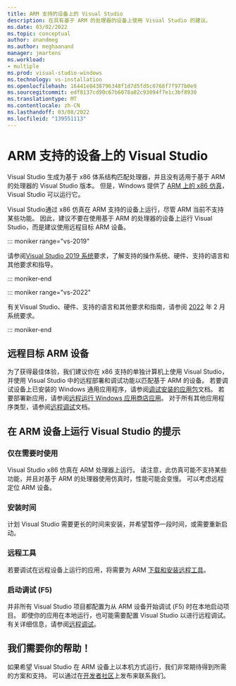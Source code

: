 ```yaml
---
title: ARM 支持的设备上的 Visual Studio
description: 在具有基于 ARM 的处理器的设备上使用 Visual Studio 的建议。
ms.date: 03/02/2022
ms.topic: conceptual
author: anandmeg
ms.author: meghaanand
manager: jmartens
ms.workload:
- multiple
ms.prod: visual-studio-windows
ms.technology: vs-installation
ms.openlocfilehash: 16441e8438796348f1d7d5fd5c0768f7f977b0e9
ms.sourcegitcommit: edf8137cd90c67b6078a02c93094f7e1c3bf8930
ms.translationtype: MT
ms.contentlocale: zh-CN
ms.lasthandoff: 03/08/2022
ms.locfileid: "139551113"
---
```

# <a name="visual-studio-on-arm-powered-devices"></a>ARM 支持的设备上的 Visual Studio

Visual Studio 生成为基于 x86 体系结构匹配处理器，并且没有适用于基于 ARM 的处理器的 Visual Studio 版本。 但是，Windows 提供了 [ARM 上的 x86 仿真](https://www.docs.microsoft.com/windows/uwp/porting/apps-on-arm-x86-emulation)，Visual Studio 可以运行它。 

Visual Studio通过 x86 仿真在 ARM 支持的设备上运行，尽管 ARM 当前不支持某些功能。 因此，建议不要在使用基于 ARM 的处理器的设备上运行 Visual Studio，而是建议使用远程目标 ARM 设备。

::: moniker range="vs-2019"

请参阅[Visual Studio 2019 系统](/visualstudio/releases/2019/system-requirements)要求，了解支持的操作系统、硬件、支持的语言和其他要求和指导。

::: moniker-end

::: moniker range="vs-2022"

有关Visual Studio、硬件、支持的语言和其他要求和指南，请参阅 [2022](/visualstudio/releases/2022/system-requirements) 年 2 月系统要求。

::: moniker-end

## <a name="remote-targeting-arm-devices"></a>远程目标 ARM 设备
为了获得最佳体验，我们建议你在 x86 支持的单独计算机上使用 Visual Studio，并使用 Visual Studio 中的远程部署和调试功能以匹配基于 ARM 的设备。 若要调试设备上已安装的 Windows 通用应用程序，请参阅[调试安装的应用包](../debugger/debug-installed-app-package.md)文档。 若要部署新应用，请参阅[远程运行 Windows 应用商店应用](../debugger/run-windows-store-apps-on-a-remote-machine.md)。 对于所有其他应用程序类型，请参阅[远程调试](../debugger/remote-debugging.md)文档。

## <a name="tips-for-running-visual-studio-on-arm-devices"></a>在 ARM 设备上运行 Visual Studio 的提示

### <a name="use-only-when-needed"></a>仅在需要时使用
Visual Studio x86 仿真在 ARM 处理器上运行。 请注意，此仿真可能不支持某些功能，并且对基于 ARM 的处理器使用仿真时，性能可能会变慢。 可以考虑远程定位 ARM 设备。

### <a name="install-time"></a>安装时间
计划 Visual Studio 需要更长的时间来安装，并希望暂停一段时间，或需要重新启动。
 
### <a name="remote-tools"></a>远程工具
若要调试在远程设备上运行的应用，将需要为 ARM [下载和安装远程工具](../debugger/remote-debugging.md#download-and-install-the-remote-tools)。

### <a name="start-debugging-f5"></a>启动调试 (F5)
并非所有 Visual Studio 项目都配置为从 ARM 设备开始调试 (F5) 时在本地启动项目。 即使你的应用在本地运行，也可能需要配置 Visual Studio 以进行远程调试。 有关详细信息，请参阅[远程调试](../debugger/remote-debugging.md)。

## <a name="we-need-your-help"></a>我们需要你的帮助！
如果希望 Visual Studio 在 ARM 设备上以本机方式运行，我们非常期待得到所需的方案和支持。 可以通过在[开发者社区](https://developercommunity.visualstudio.com/idea/1161018/native-arm-support-for-visual-studio.html)上发布来联系我们。
